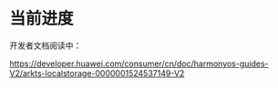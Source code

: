 # 当前进度

开发者文档阅读中：

<https://developer.huawei.com/consumer/cn/doc/harmonyos-guides-V2/arkts-localstorage-0000001524537149-V2>
